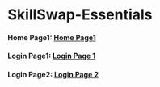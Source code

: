# SkillSwap-Essentials

#### Home Page1: [**Home Page1**](https://skill-swap-network.github.io/SkillSwap-Essentials/home-login-page/getstarted.html)

#### Login Page1: [**Login Page 1**](https://skill-swap-network.github.io/SkillSwap-Essentials/home-login-page/login.html)

#### Login Page2: [**Login Page 2**](https://skill-swap-network.github.io/SkillSwap-Essentials/login-page/index.html)
